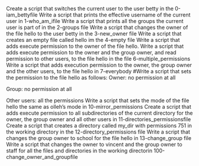 Create a script that switches the current user to the user betty in the 0-iam_bettyfile
Write a script that prints the effective username of the current user in 1-who_am_ifile
Write a script that prints all the groups the current user is part of in the 2-groups file
Write a script that changes the owner of the file hello to the user betty in the  3-new_owner file
Write a script that creates an empty file called hello im the 4-empty file
Write a script that adds execute permission to the owner of the file hello.
Write a script that adds execute permission to the owner and the group owner, and read permission to other users, to the file hello in the file 6-multiple_permissions
Write a script that adds execution permission to the owner, the group owner and the other users, to the file hello in 7-everybody
#Write a script that sets the permission to the file hello as follows: 
          Owner: no permission at all

Group: no permission at all

Other users: all the permissions
Write a script that sets the mode of the file hello the same as olleh’s mode in 10-mirror_permissions
Create a script that adds execute permission to all subdirectories of the current directory for the owner, the group owner and all other users in 11-directories_permissionsfile
Create a script that creates a directory called my_dir with permissions 751 in the working directory in the 12-directory_permissions file
Write a script that changes the group owner to school for the file hello in 13-change_group file
Write a script that changes the owner to vincent and the group owner to staff for all the files and directories in the working directorin 100-change_owner_and_groupfile
 
